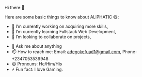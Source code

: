 Hi there 👋 

Here are some basic things to know about ALIPHATIC 😋:


- 🔭 I’m currently working on acquiring more skills,
- 🌱 I’m currently learning Fullstack Web Development,
- 👯 I’m looking to collaborate on projects,
<!--- 🤔 I’m looking for help with--> 
- 💬 Ask me about anything
- 📫 How to reach me: Email: adegokefuad1@gmail.com, Phone- +2347053539948
- 😄 Pronouns: He/Him/His
- ⚡ Fun fact: I love Gaming.
